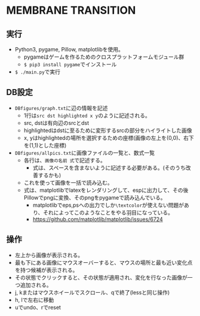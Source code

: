 # MEMBRANE TRANSITION

## 実行
- Python3, pygame, Pillow, matplotlibを使用。
  - pygameはゲームを作るためのクロスプラットフォームモジュール群
  - `$ pip3 install pygame`でインストール
- `$ ./main.py`で実行

## DB設定
- `DBfigures/graph.txt`に辺の情報を記述
  - 1行は`src dst highlighted x y`のように記述される。
  - src, dstは有向辺のsrcとdst
  - highlightedはdstに至るために変形するsrcの部分をハイライトした画像
  - x, yはhighlightedの場所を選択するための座標(画像の左上を(0,0)、右下を(1,1)とした座標)
- `DBfigures/allpics.txt`に画像ファイルの一覧と、数式一覧
  - 各行は、`画像の名前 式`で記述する。
    - 式は、スペースを含まないように記述する必要がある。(そのうち改善するかも)
  - これを使って画像を一括で読み込む。
  - 式は、matplotlibでlatexをレンダリングして、espに出力して、その後Pillowでpngに変換、そのpngをpygameで読み込んでいる。
    - matplotlibでeps,psへの出力でしか`\textcolor`が使えない問題があり、それによってこのようなことをやる羽目になっている。
    - https://github.com/matplotlib/matplotlib/issues/6724

## 操作
- 左上から画像が表示される。
- 最も下にある画像にマウスオーバーすると、マウスの場所と最も近い変化点を持つ候補が表示される。
- その状態でクリックすると、その状態が適用され、変化を行なった画像が一つ追加される。
- j, kまたはマウスホイールでスクロール、qで終了(lessと同じ操作)
- h, lで左右に移動
- uでundo、rでreset
